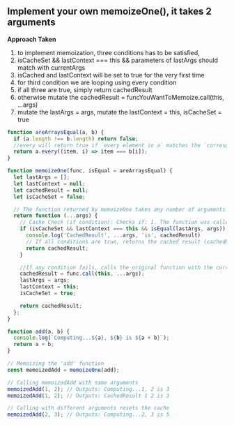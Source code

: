 ## Implement your own memoizeOne(), it takes 2 arguments

**Approach Taken**

1. to implement memoization, three conditions has to be satisfied,
2. isCacheSet && lastContext === this && parameters of lastArgs should match with currentArgs
3. isCached and lastContext will be set to true for the very first time
4. for third condition we are looping using every condition
5. if all three are true, simply return cachedResult
6. otherwise mutate the cachedResult = funcYouWantToMemoize.call(this, ...args)
7. mutate the lastArgs = args, mutate the lastContext = this, isCacheSet = true

```js
function areArraysEqual(a, b) {
  if (a.length !== b.length) return false;
  //every will return true if `every element in a` matches the `corresponding element in b`.
  return a.every((item, i) => item === b[i]);
}

function memoizeOne(func, isEqual = areArraysEqual) {
  let lastArgs = [];
  let lastContext = null;
  let cachedResult = null;
  let isCacheSet = false;

  // The function returned by memoizeOne takes any number of arguments
  return function (...args) {
    // Cache Check (if condition): Checks if: 1. The function was called before (isCacheSet), 2. The this context hasn't changed (lastContext === this), 3. The previous arguments (lastArgs) are equal to the current arguments (args) using isEqual.
    if (isCacheSet && lastContext === this && isEqual(lastArgs, args)) {
      console.log('CachedResult', ...args, 'is', cachedResult)
      // If all conditions are true, returns the cached result (cachedResult) without calling the original function.
      return cachedResult;
    }

    //If any condition fails, calls the original function with the current this context and arguments, updates the cache, and returns the new result.
    cachedResult = func.call(this, ...args);
    lastArgs = args;
    lastContext = this;
    isCacheSet = true;

    return cachedResult;
  };
}

function add(a, b) {
  console.log(`Computing...${a}, ${b} is ${a + b}`);
  return a + b;
}

// Memoizing the 'add' function
const memoizedAdd = memoizeOne(add);

// Calling memoizedAdd with same arguments
memoizedAdd(1, 2); // Outputs: Computing...1, 2 is 3
memoizedAdd(1, 2); // Outputs: CachedResult 1 2 is 3

// Calling with different arguments resets the cache
memoizedAdd(2, 3); // Outputs: Computing...2, 3 is 5
```
